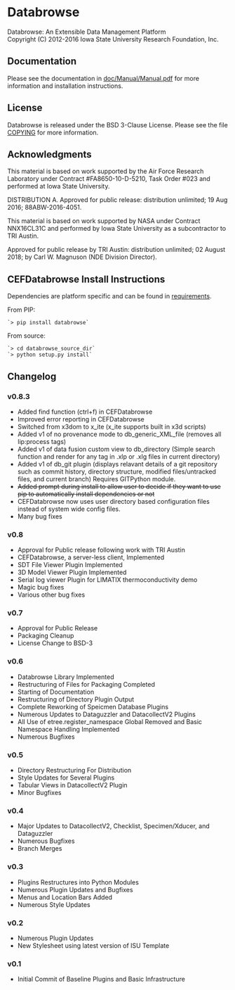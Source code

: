 # Databrowse #
Databrowse:  An Extensible Data Management Platform     
Copyright (C) 2012-2016 Iowa State University Research Foundation, Inc. 

## Documentation ##
Please see the documentation in [doc/Manual/Manual.pdf](https://github.com/limatix/databrowse/blob/master/doc/Manual/Manual.pdf) for more 
information and installation instructions.

## License ##
Databrowse is released under the BSD 3-Clause License.  Please see the file
[COPYING](https://github.com/limatix/databrowse/blob/master/COPYING) for more information.

## Acknowledgments ##
This material is based on work supported by the Air Force Research Laboratory
under Contract #FA8650-10-D-5210, Task Order #023 and performed at Iowa State 
University.

DISTRIBUTION A.  Approved for public release:  distribution unlimited; 19 Aug 
2016; 88ABW-2016-4051.

This material is based on work supported by NASA under Contract
NNX16CL31C and performed by Iowa State University as a subcontractor
to TRI Austin.

Approved for public release by TRI Austin: distribution unlimited;
02 August 2018; by Carl W. Magnuson (NDE Division Director).

## CEFDatabrowse Install Instructions ##
Dependencies are platform specific and can be found in [requirements](https://github.com/limatix/databrowse/blob/master/requirements).

From PIP:

    `> pip install databrowse`

From source:

    `> cd databrowse_source_dir`
    `> python setup.py install`


## Changelog ##

### v0.8.3 ###
 * Added find function (ctrl+f) in CEFDatabrowse
 * Improved error reporting in CEFDatabrowse
 * Switched from x3dom to x_ite (x_ite supports built in x3d scripts)
 * Added v1 of no provenance mode to db_generic_XML_file (removes all lip:process tags)
 * Added v1 of data fusion custom view to db_directory (Simple search function and render for any tag in .xlp or .xlg files in current directory)
 * Added v1 of db_git plugin (displays relavant details of a git repository such as commit history, directory structure, modified files/untracked files, and current branch) Requires GITPython module.
 * ~~Added prompt during install to allow user to decide if they want to use pip to automatically install dependencies or not~~
 * CEFDatabrowse now uses user directory based configuration files instead of system wide config files.
 * Many bug fixes

### v0.8 ###
 * Approval for Public release following work with TRI Austin
 * CEFDatabrowse, a server-less client, Implemented
 * SDT File Viewer Plugin Implemented
 * 3D Model Viewer Plugin Implemented
 * Serial log viewer Plugin for LIMATIX thermoconductivity demo
 * Magic bug fixes
 * Various other bug fixes

### v0.7 ###
 * Approval for Public Release
 * Packaging Cleanup
 * License Change to BSD-3

### v0.6 ###
 * Databrowse Library Implemented
 * Restructuring of Files for Packaging Completed
 * Starting of Documentation
 * Restructuring of Directory Plugin Output
 * Complete Reworking of Speicmen Database Plugins
 * Numerous Updates to Dataguzzler and DatacollectV2 Plugins
 * All Use of etree.register_namespace Global Removed and Basic Namespace
   Handling Implemented
 * Numerous Bugfixes

### v0.5 ###

 * Directory Restructuring For Distribution
 * Style Updates for Several Plugins
 * Tabular Views in DatacollectV2 Plugin
 * Minor Bugfixes

### v0.4 ###
 
 * Major Updates to DatacollectV2, Checklist, Specimen/Xducer, and Dataguzzler
 * Numerous Bugfixes
 * Branch Merges

### v0.3 ###

 * Plugins Restructures into Python Modules
 * Numerous Plugin Updates and Bugfixes
 * Menus and Location Bars Added
 * Numerous Style Updates

### v0.2 ###

 * Numerous Plugin Updates
 * New Stylesheet using latest version of ISU Template

### v0.1 ###

 * Initial Commit of Baseline Plugins and Basic Infrastructure



